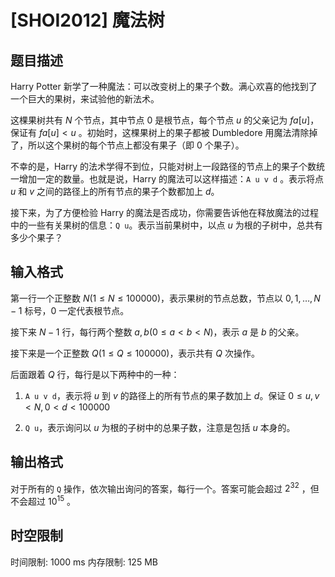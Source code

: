# [SHOI2012] 魔法树

## 题目描述

Harry Potter 新学了一种魔法：可以改变树上的果子个数。满心欢喜的他找到了一个巨大的果树，来试验他的新法术。

这棵果树共有 $N$ 个节点，其中节点 $0$ 是根节点，每个节点 $u$ 的父亲记为 $fa[u]$，保证有 $fa[u] < u$ 。初始时，这棵果树上的果子都被 Dumbledore 用魔法清除掉了，所以这个果树的每个节点上都没有果子（即 $0$ 个果子）。

不幸的是，Harry 的法术学得不到位，只能对树上一段路径的节点上的果子个数统一增加一定的数量。也就是说，Harry 的魔法可以这样描述：`A u v d` 。表示将点 $u$ 和 $v$ 之间的路径上的所有节点的果子个数都加上 $d$。

接下来，为了方便检验 Harry 的魔法是否成功，你需要告诉他在释放魔法的过程中的一些有关果树的信息：`Q u`。表示当前果树中，以点 $u$ 为根的子树中，总共有多少个果子？


## 输入格式

第一行一个正整数 $N (1 \leq N \leq 100000)$，表示果树的节点总数，节点以 $0,1,\dots,N - 1$ 标号，$0$ 一定代表根节点。

接下来 $N - 1$ 行，每行两个整数 $a,b (0 \leq a < b < N)$，表示 $a$ 是 $b$ 的父亲。

接下来是一个正整数 $Q(1 \leq Q \leq 100000)$，表示共有 $Q$ 次操作。

后面跟着 $Q$ 行，每行是以下两种中的一种：

1. `A u v d`，表示将 $u$ 到 $v$ 的路径上的所有节点的果子数加上 $d$。保证 $0 \leq u,v < N,0 < d < 100000$

2. `Q u`，表示询问以 $u$ 为根的子树中的总果子数，注意是包括 $u$ 本身的。


## 输出格式

对于所有的 `Q` 操作，依次输出询问的答案，每行一个。答案可能会超过 $2^{32}$ ，但不会超过 $10^{15}$ 。


## 时空限制

时间限制: 1000 ms
内存限制: 125 MB

